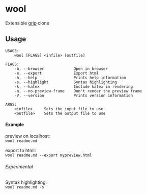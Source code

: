 # wool
Extensible [grip](https://github.com/joeyespo/grip) clone

## Usage
```
USAGE:
    wool [FLAGS] <infile> [outfile]

FLAGS:
    -b, --browser             Open in browser
    -e, --export              Export html
    -h, --help                Prints help information
    -s, --highlight           Syntax highlighting
    -k, --katex               Include katex in rendering
    -n, --no-preview-frame    Don't render the preview frame
    -V, --version             Prints version information 
    
ARGS:
    <infile>     Sets the input file to use
    <outfile>    Sets the output file to use
```

#### Example

preview on localhost:   
`wool readme.md` 

export to html:    
`wool readme.md --export mypreview.html`

###### Experimental

Syntax highlighting:   
`wool readme.md -s`

<!--
## Installation Options

Cargo: 
`cargo install wool`

Arch: 
`pacman -S wool`
-->
